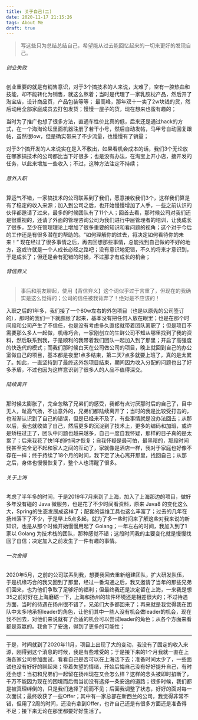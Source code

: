 ```yaml
---
title: 关于自己(二)
date: 2020-11-17 21:15:26
tags: About Me
draft: true
---
```


> 写这些只为总结总结自己，希望能从过去能回忆起来的一切来更好的发现自己。

###### 创业失败

创业重要的就是有销售意识，对于3个搞技术的人来说，太难了，空有一腔热血和技能，却不能转化为销售，就这么熬着；当时是代理了一家乳胶枕产品，然后开了淘宝店，设计商品页，产品包装等等；
最高峰，那年双十一卖了2w块钱的货，然后动用全部家庭成员去打包发货；慢慢一屋子的货，现在想来也蛮有趣的；

当时为了推广也想了很多方法，直通车性价比真的低，后来还是通过hack的方式，在一个海淘论坛里面机器注册了若干小号，然后自动发帖，马甲号自动回复跟帖，虽然很low，但是确实带来了不少流量，也慢慢有了销量；
<!--more-->
对于3个搞开发的人来说实在是入不敷出，如果看机会成本的话，我们3个无论放在哪家搞技术的公司都比当下好很多；也是没有办法，在淘宝上开小店，接开发的任务，以此来增加一些收入；不过，这种方法注定不持续；

###### 意外入职

算运气不错，一家搞技术的公司联系到了我们，愿意接收我们3个，这样我们算是有了稳定的收入来源；加入到公司之后，也开始慢慢增加了人手，一些之前认识的伙伴都邀请了过来，最多的时候团队有了11个人；回首去看，那时候公司对我们还是很重视的，还请了外面的管理咨询公司为我们进行中层管理者的培训，让我成长了很多，至少在管理理论上增加了很多重要的知识和看问题的视角；这个对于今后的工作还是有很多潜在的帮助的。“如何理解你的过去，将决定如何看待你的未来！” 现在经过了很多事情之后，再去回想那些事情，总能找到自己做的不好的地方，这或许就是一个人成长必经之路吧；没有意识地犯错，不久的将来才意识到，于是成长了；但还是会有犯错的时候，不过那才有成长的机会；

###### 背信弃义

> 事后和朋友聊起，使用【背信弃义】这个词似乎过于言重了，但现在的我确实是这么觉得的；公司的信任被我背弃了！绝对是不应该的！

入职之后的1年多，我们接了一个80w左右的外包项目（也是以原先的公司签订的），那时的我们一下就膨胀了起来，基本没有把任何人放在眼里；也是在那个时间段和公司产生了不信任，也是没有考虑多久直接就带着团队离职了；但是项目不需要那么多人一起做，机缘巧合，一家刚创立的生鲜公司不知从哪里找到了我的资料，然后联系到我，于是顺利的我带着我们团队一起加入到了那里；开启了高强度的快迭代的模式；而我们那时候白天在公司做公司的项目，晚上就回到自己的办公室做自己的项目，基本都是夜里1点多结束，第二天7点多就要上班了，真的是太累了。如此，一直坚持到了最终这外包项目结束，期间因为收入分配的问题也出了好多矛盾，不过也因为这样意识到了很多人的人品不值得深交。

###### 陆续离开

那时候太膨胀了，完全忽略了兄弟们的感受，我都有点讨厌那时后的自己了，目中无人，趾高气扬，不出意外的，兄弟们都陆续离开了；当时的我是比较受打击的，也渐渐认识到了自己的错误，但是已经来不及了，有些事情就是没办法回去；从那以后，我也就收敛了自己，然后更多的沉淀到了技术上，更多的编码和加班，或许是矫枉过正了，团队中问题也越来越多，自己一度自我怀疑，那样的日子真的是太累了；后来我花了快1年的时间才恢复；自我怀疑是最可怕，最黑暗的，那段时间我甚至完全记不起和家人之间的互动了，家就像是酒店一样，我对于家庭也好像不存在一样；终于持续了18个月的时间，我下定了决心离开那里，找回自己；从那之后，身体也慢慢恢复了，整个人也清醒了很多。

###### 关于上海

考虑了半年多的时间，于是2019年7月来到了上海，加入了上海那边的项目，做好多年没有碰的 Java 微服务，也是花了不少时间看资料，原来 Java8 的变化这么大，Spring的生态发展成这样了；配套的运维工具也这么丰富了；过去的几年在扬州落下了不少，于是早上5点多起，就为了多一些时间来了解这些对我来说的新知识，也是从那个时候开始慢慢用起了 Golang；一年左右的时间，我加入到了1家以 Golang 为技术栈的团队，那种感觉不错；这段时间我的主要变化就是慢慢找回了自信；决定加入之前发生了一件有趣的事情。

###### 一次舍得

2020年5月，之前的公司联系到我，想要我回去重新组建团队，扩大研发队伍，于是机缘巧合的我又回到了那里，经过一番沟通之后，我又邀请了当年的那些兄弟们回来，也为他们争取了足够好的福利；但最终我还是决定留在上海，一来我是想35之前好好在上海磨砺一下，上海和扬州的软件环境还是相差很大的；不过待遇方面，当时的待遇在扬州很不错了，兄弟们大多都回来了；再来就是我觉得我在团队中太多地承担leader的角色，让他们其中一些人没有机会做leader的机会，现在我不回去，对他们来说就有了合适的机会可以尝试leader的角色；从各个方面来看都是双赢的。我舍下了安逸，得到了更多的可能性；

---

于是，时间就到了2020年11月，项目上出现了大的变动，我没有了固定的收入来源，刚得到这个消息的时候，我是有些难受的；于是接下来的1个月我就一直在上海各家公司参加面试，看看自己是否可以在上海活下去；准备时间太少了，一些面试也没有好好的聊起来；带着失望的情绪，开始后悔自己没有好好提升自己，有时还会想：当初和兄弟们一起留在扬州现在又会怎么样？这样的念头被即时掐断了，千万不能因为现在的困境而后悔当初没有选择一条安逸的道路；很多时候，我们都是被真理绊倒的，只是我们选择了视而不见；后面我调整了状态，好好的面对每一次面试；最终收获了一些Offer；其中有一家总部在新西兰的公司，我觉得非常不错，但用了2周的时间，还没有拿到Offer，也许自己还是有很多方面还是准备得不足；接下来无论在那里都要好好生活了。
